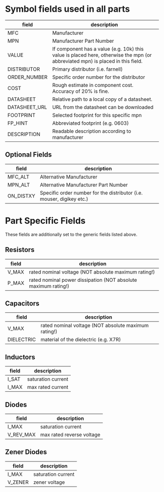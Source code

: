 # Symbol fields used in all parts

| field | description |
| --- | --- |
| MFC | Manufacturer |
| MPN | Manufacturer Part Number |
| VALUE | If component has a value (e.g. 10k) this value is placed here, otherwise the mpn (or abbreviated mpn) is placed in this field.|
| DISTRIBUTOR | Primary distributor (i.e. farnell) |
| ORDER_NUMBER | Specific order number for the distributor |
| COST | Rough estimate in component cost. Accuracy of 20% is fine. |
| DATASHEET | Relative path to a local copy of a datasheet. |
| DATASHEET_URL | URL from the datasheet can be downloaded |
| FOOTPRINT | Selected footprint for this specific mpn |
| FP_HINT | Abbreviated footprint (e.g. 0603) |
| DESCRIPTION | Readable description according to manufacturer |

## Optional Fields
| field | description |
| --- | --- |
| MFC_ALT | Alternative Manufacturer |
| MPN_ALT | Alternative Manufacturer Part Number |
| ON_DISTXY | Specific order number for the distributor (i.e. mouser, digikey etc.) |

# Part Specific Fields
These fields are additionally set to the generic fields listed above.

## Resistors
| field | description |
| --- | --- |
| V_MAX | rated nominal voltage (NOT absolute maximum rating!) |
| P_MAX | rated nominal power dissipation (NOT absolute maximum rating!) |

## Capacitors
| field | description |
| --- | --- |
| V_MAX | rated nominal voltage (NOT absolute maximum rating!) |
| DIELECTRIC | material of the dielectric (e.g. X7R) |

## Inductors
| field | description |
| --- | --- |
| I_SAT | saturation current |
| I_MAX | max rated current |

## Diodes
| field | description |
| --- | --- |
| I_MAX | saturation current |
| V_REV_MAX | max rated reverse voltage |

## Zener Diodes
| field | description |
| --- | --- |
| I_MAX | saturation current |
| V_ZENER | zener voltage |
